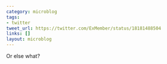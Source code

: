 ```yaml
---
category: microblog
tags:
- twitter
tweet_url: https://twitter.com/ExMember/status/18181488504
links: []
layout: microblog
---
```

Or else what?
